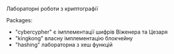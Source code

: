 Лабораторні роботи з криптографії

Packages:
- "cybercypher" є імплементації шифрів Віженера та Цезаря
- "kingkong" власну імплементацію блокчейну
- "hashing" лабораторна з хеш функцій
